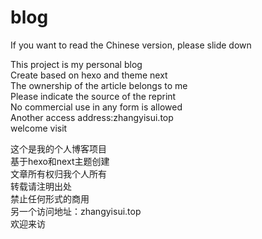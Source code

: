 # blog

If you want to read the Chinese version, please slide down  

This project is my personal blog  
Create based on hexo and theme next  
The ownership of the article belongs to me  
Please indicate the source of the reprint  
No commercial use in any form is allowed  
Another access address:zhangyisui.top  
welcome visit

这个是我的个人博客项目  
基于hexo和next主题创建  
文章所有权归我个人所有  
转载请注明出处  
禁止任何形式的商用  
另一个访问地址：zhangyisui.top  
欢迎来访
